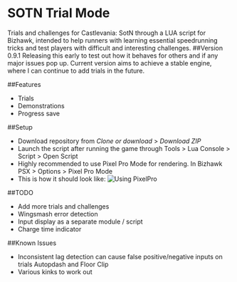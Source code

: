 # SOTN Trial Mode
Trials and challenges for Castlevania: SotN through a LUA script for Bizhawk, intended to help runners with learning essential speedrunning tricks and test players with difficult and interesting challenges.
##Version 0.9.1
Releasing this early to test out how it behaves for others and if any major issues pop up. Current version aims to achieve a stable engine, where I can continue to add trials in the future.

##Features
* Trials
* Demonstrations
* Progress save

##Setup
* Download repository from *Clone or download* > *Download ZIP*
* Launch the script after running the game through Tools > Lua Console > Script > Open Script
* Highly recommended to use Pixel Pro Mode for rendering. In Bizhawk PSX > Options > Pixel Pro Mode
* This is how it should look like:
![Using PixelPro](https://i.imgur.com/nbSWYtf.png)

##TODO
* Add more trials and challenges
* Wingsmash error detection
* Input display as a separate module / script
* Charge time indicator

##Known Issues
* Inconsistent lag detection can cause false positive/negative inputs on trials Autopdash and Floor Clip
* Various kinks to work out